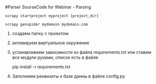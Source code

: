 #Parser
SourseCode for Webinar - Parsing

    scrapy startproject myproject [project_dir]
    
    scrapy genspider mydomain mydomain.com

1. создаем папку с проектом
2. активируем виртуальное окружение 
3. устанавливаем зависимости из файла requirements.txt или ставим все модули руками, список есть в файле



    pip install -r requirements.txt
    
    
4. Заполняем реквизиты к базе данны в файле config.py
